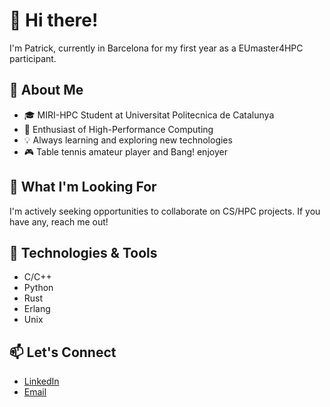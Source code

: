 # 👋 Hi there!
I'm Patrick, currently in Barcelona for my first year as a EUmaster4HPC participant.

## 🌟 About Me
- 🎓 MIRI-HPC Student at Universitat Politecnica de Catalunya
- 🚀 Enthusiast of High-Performance Computing
- 💡 Always learning and exploring new technologies
- 🎮 Table tennis amateur player and Bang! enjoyer

## 🚀 What I'm Looking For
I'm actively seeking opportunities to collaborate on CS/HPC projects. If you have any, reach me out!

## 🔧 Technologies & Tools
- C/C++
- Python
- Rust
- Erlang
- Unix 

## 📫 Let's Connect
- [LinkedIn](www.linkedin.com/in/patrick-cerka)
- [Email](patrickcerkalb@gmail.com)
